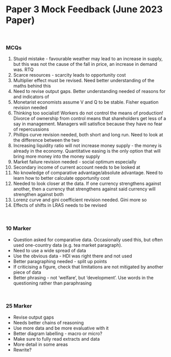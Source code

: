 # Paper 3 Mock Feedback (June 2023 Paper)
</br>

### MCQs

1) Stupid mistake - favourable weather may lead to an increase in supply, but this was not the cause of the fall in price, an increase in demand was. RTQ
2) Scarce resources - scarcity leads to opportunity cost
10) Multiplier effect must be revised. Need better understanding of the maths behind this
11) Need to revise output gaps. Better understanding needed of reasons for and indicators of
12) Monetarist economists assume V and Q to be stable. Fisher equation revision needed
15) Thinking too socialist! Workers do not control the means of production! Divorce of ownership from control means that shareholders get less of a say in management. Managers will satisfice because they have no fear of repercussions
16) Phillips curve revision needed, both short and long run. Need to look at the difference between the two
18) Increasing liquidity ratio will not increase money supply - the money is already in the economy. Quantitative easing is the only option that will bring more money into the money supply
20) Market failure revision needed - social optimum especially
21) Secondary income of current account needs to be looked at
22) No knowledge of comparative advantage/absolute advantage. Need to learn how to better calculate opportunity cost
23) Needed to look closer at the data. If one currency strengthens against another, then a currency that strengthens against said currency will strengthen against both
27) Lorenz curve and gini coefficient revision needed. Gini more so
28) Effects of shifts in LRAS needs to be revised

</br>

### 10 Marker

- Question asked for comparative data. Occasionally used this, but often used one-country data (e.g. tea market paragraph).
- Need to use a wide spread of data
- Use the obvious data - HDI was right there and not used
- Better paragraphing needed - split up points
- If criticising a figure, check that limitations are not mitigated by another piece of data
- Better phrasing - not ‘welfare’, but ‘development’. Use words in the questioning rather than paraphrasing

</br>

### 25 Marker

- Revise output gaps
- Needs better chains of reasoning
- Use more data and be more evaluative with it
- Better diagram labelling - macro or micro?
- Make sure to fully read extracts and data
- More detail in some areas
- Rewrite?
